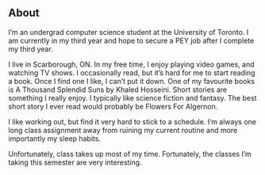 ## About

I’m an undergrad computer science student at the University of Toronto. I am currently in my third year and hope to secure a PEY job after I complete my third year.

I live in Scarborough, ON. In my free time, I enjoy playing video games, and watching TV shows. I occasionally read, but it’s hard for me to start reading a book. Once I find one I like, I can’t put it down. One of my favourite books is A Thousand Splendid Suns by Khaled Hosseini. Short stories are something I really enjoy. I typically like science fiction and fantasy. The best short story I ever read would probably be Flowers For Algernon.

I like working out, but find it very hard to stick to a schedule. I’m always one long class assignment away from ruining my current routine and more importantly my sleep habits.

Unfortunately, class takes up most of my time. Fortunately, the classes I’m taking this semester are very interesting.
